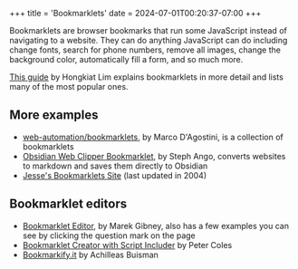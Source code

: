 +++
title = 'Bookmarklets'
date = 2024-07-01T00:20:37-07:00
+++

Bookmarklets are browser bookmarks that run some JavaScript instead of navigating to a website. They can do anything JavaScript can do including change fonts, search for phone numbers, remove all images, change the background color, automatically fill a form, and so much more.

[This guide](https://www.hongkiat.com/blog/100-useful-bookmarklets-for-better-productivity-ultimate-list/) by Hongkiat Lim explains bookmarklets in more detail and lists many of the most popular ones.

## More examples

- [web-automation/bookmarklets](https://github.com/madacol/web-automation/tree/master/bookmarklets), by Marco D'Agostini, is a collection of bookmarklets
- [Obsidian Web Clipper Bookmarklet](https://gist.github.com/kepano/90c05f162c37cf730abb8ff027987ca3), by Steph Ango, converts websites to markdown and saves them directly to Obsidian
- [Jesse's Bookmarklets Site](https://www.squarefree.com/bookmarklets/) (last updated in 2004)

## Bookmarklet editors

- [Bookmarklet Editor](https://www.gibney.org/bookmarklet_editor), by Marek Gibney, also has a few examples you can see by clicking the question mark on the page
- [Bookmarklet Creator with Script Includer](https://mrcoles.com/bookmarklet/) by Peter Coles
- [Bookmarkify.it](https://bookmarkify.it/) by Achilleas Buisman
